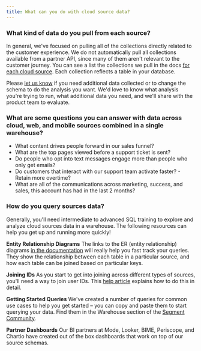 ```yaml
---
title: What can you do with cloud source data?
---
```


### What kind of data do you pull from each source?

In general, we've focused on pulling all of the collections directly related to the customer experience. We do not automatically pull all collections available from a partner API, since many of them aren't relevant to the customer journey. You can see a list the collections we pull in the docs [for each cloud source](/docs/connections/sources/#cloud-app). Each collection reflects a table in your database.

Please [let us know](/contact) if you need additional data collected or to change the schema to do the analysis you want. We'd love to know what analysis you're trying to run, what additional data you need, and we'll share with the product team to evaluate.

### What are some questions you can answer with data across cloud, web, and mobile sources combined in a single warehouse?

*   What content drives people forward in our sales funnel?
*   What are the top pages viewed before a support ticket is sent?
*   Do people who opt into text messages engage more than people who only get emails?
*   Do customers that interact with our support team activate faster? - Retain more overtime?
*   What are all of the communications across marketing, success, and sales, this account has had in the last 2 months?

### How do you query sources data?

Generally, you'll need intermediate to advanced SQL training to explore and analyze cloud sources data in a warehouse. The following resources can help you get up and running more quickly!

**Entity Relationship Diagrams** The links to the ER (entity relationship) diagrams [in the documentation](/docs/connections/sources/#cloud-app) will really help you fast track your queries. They show the relationship between each table in a particular source, and how each table can be joined based on particular keys.

**Joining IDs** As you start to get into joining across different types of sources, you'll need a way to join user IDs. This [help article](/docs/faqs/sources/joining-user-profiles) explains how to do this in detail.

**Getting Started Queries** We've created a number of queries for common use cases to help you get started – you can copy and paste them to start querying your data. Find them in the Warehouse section of the [Segment Community](https://segment.forumbee.com/category/warehouses).

**Partner Dashboards** Our BI partners at Mode, Looker, BIME, Periscope, and Chartio have created out of the box dashboards that work on top of our source schemas.
